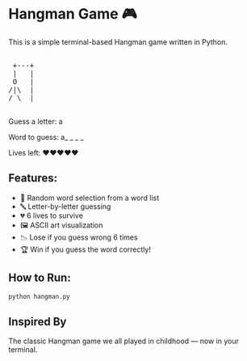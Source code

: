 # Hangman Game 🎮
This is a simple terminal-based Hangman game written in Python.
 <pre> 
 +---+
 |   |
 O   |
/|\  |
/ \  |
 </pre>
<p>Guess a letter: a</p>
<p>Word to guess: a_ _ _ _</p>
<p>Lives left: ❤️❤️❤️❤️❤️</p>

## Features:

- 🎯 Random word selection from a word list
- 🔤 Letter-by-letter guessing
- 💔 6 lives to survive
- 🖼️ ASCII art visualization
- 📉 Lose if you guess wrong 6 times
- 🏆 Win if you guess the word correctly!

## How to Run:
```bash
python hangman.py
```
## Inspired By
The classic Hangman game we all played in childhood — now in your terminal.